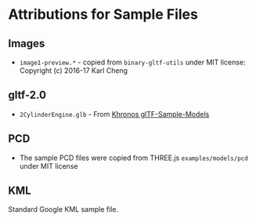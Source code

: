 # Attributions for Sample Files


## Images

* `image1-preview.*` - copied from `binary-gltf-utils` under MIT license: Copyright (c) 2016-17 Karl Cheng


## gltf-2.0

* `2CylinderEngine.glb` - From [Khronos glTF-Sample-Models](https://github.com/KhronosGroup/glTF-Sample-Models/blob/master/2.0/2CylinderEngine/glTF-Binary/2CylinderEngine.glb)


## PCD

* The sample PCD files were copied from THREE.js `examples/models/pcd` under MIT license


## KML

Standard Google KML sample file.
